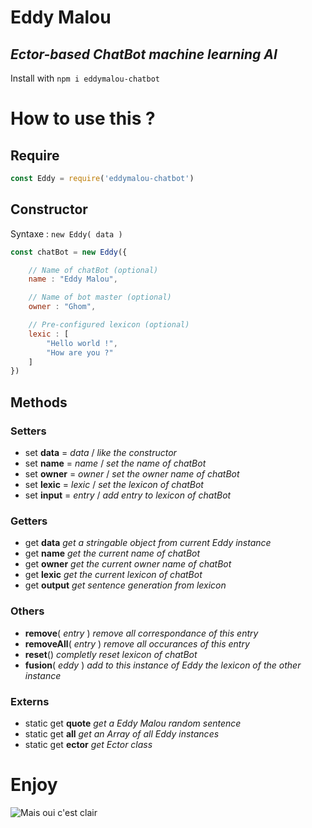 
# Eddy Malou

## *Ector-based ChatBot machine learning AI*

Install with `npm i eddymalou-chatbot`

# How to use this ?

## Require

```js
const Eddy = require('eddymalou-chatbot')
```

## Constructor

Syntaxe : `new Eddy( data )`

```js
const chatBot = new Eddy({

	// Name of chatBot (optional)
	name : "Eddy Malou",

	// Name of bot master (optional)
	owner : "Ghom",

	// Pre-configured lexicon (optional)
	lexic : [
		"Hello world !",
		"How are you ?"
	]
})
```

## Methods

### Setters

- set **data** = *data* / *like the constructor*
- set **name** = *name* / *set the name of chatBot*
- set **owner** = *owner* / *set the owner name of chatBot*
- set **lexic** = *lexic* / *set the lexicon of chatBot*
- set **input** = *entry* / *add entry to lexicon of chatBot*

### Getters

- get **data** *get a stringable object from current Eddy instance*
- get **name** *get the current name of chatBot*
- get **owner** *get the current owner name of chatBot*
- get **lexic** *get the current lexicon of chatBot*
- get **output** *get sentence generation from lexicon*

### Others

- **remove**( *entry* ) *remove all correspondance of this entry*
- **removeAll**( *entry* ) *remove all occurances of this entry*
- **reset**() *completly reset lexicon of chatBot*
- **fusion**( *eddy* ) *add to this instance of Eddy the lexicon of the other instance*

### Externs

- static get **quote** *get a Eddy Malou random sentence*
- static get **all** *get an Array of all Eddy instances*
- static get **ector** *get Ector class*

# Enjoy

![Mais oui c'est clair](https://media1.tenor.com/images/72633f9c12ef5004d873d9cc6556ae4d/tenor.gif?itemid=5034006)